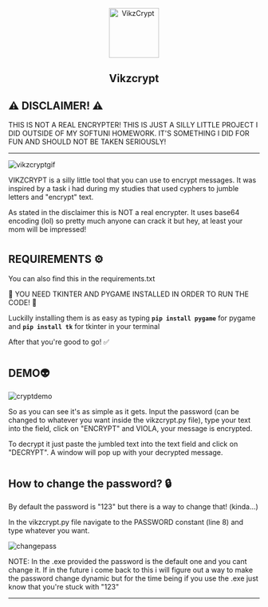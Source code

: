 <p align="center">
 <img width="100px" src="https://github.com/vnnikolov30/vikzcrypt/assets/122814861/fc81a30f-292d-4447-b084-a0f89cd43cde" align="center" alt="VikzCrypt" />
 <h2 align="center">Vikzcrypt</h2>
</p>

## ⚠️ DISCLAIMER! ⚠️ 
THIS IS NOT A REAL ENCRYPTER! THIS IS JUST A SILLY LITTLE PROJECT I DID OUTSIDE OF MY SOFTUNI HOMEWORK. IT'S SOMETHING I DID FOR FUN AND SHOULD NOT BE TAKEN SERIOUSLY!

---

![vikzcryptgif](https://github.com/vnnikolov30/vikzcrypt/assets/122814861/57cbb909-fd29-4714-8ec6-bc851cfba274)

VIKZCRYPT is a silly little tool that you can use to encrypt messages. It was inspired by a task i had during my studies that used cyphers to jumble letters and "encrypt" text.

As stated in the disclaimer this is NOT a real encrypter. It uses base64 encoding (lol) so pretty much anyone can crack it but hey, at least your mom will be impressed!

#

## REQUIREMENTS ⚙️
You can also find this in the requirements.txt

🔴 YOU NEED TKINTER AND PYGAME INSTALLED IN ORDER TO RUN THE CODE! 🔴

Luckilly installing them is as easy as typing **`pip install pygame`** for pygame and **`pip install tk`** for tkinter in your terminal

After that you're good to go! ✅

#

## DEMO👽

![cryptdemo](https://github.com/vnnikolov30/vikzcrypt/assets/122814861/8223faec-826b-4901-9f09-c30f411e4cd5)

So as you can see it's as simple as it gets. Input the password (can be changed to whatever you want inside the vikzcrypt.py file), type your text into the field, click on "ENCRYPT" and VIOLA, your message is encrypted. 

To decrypt it just paste the jumbled text into the text field and click on "DECRYPT". A window will pop up with your decrypted message.

#

## How to change the password? 🔒
By default the password is "123" but there is a way to change that! (kinda...)

In the vikzcrypt.py file navigate to the PASSWORD constant (line 8) and type whatever you want.

![changepass](https://github.com/vnnikolov30/vikzcrypt/assets/122814861/3a00fd3b-3784-4984-ac61-7796a6477a7d)

NOTE: In the .exe provided the password is the default one and you cant change it. If in the future i come back to this i will figure out a way to make the password change dynamic but for the time being if you use the .exe just know that you're stuck with "123"

---

